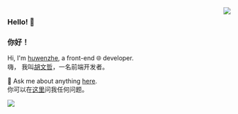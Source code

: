 <img align='right' src='https://github-readme-stats.vercel.app/api?username=u10k&show_icons=true&&theme=default&hide=["contribs"]&&hide_title=true' /> 

### Hello! 👋
### 你好！

Hi, I'm [huwenzhe](https://www.huwenzhe.com), a front-end 🌐 developer.<br/>
嗨， 我叫[胡文哲](https://www.huwenzhe.com)，一名前端开发者。<br/>

💬 Ask me about anything [here](https://github.com/u10k/u10k/issues).<br/>
你可以在[这里](https://github.com/u10k/u10k/issues)问我任何问题。<br/>

![](https://visitor-badge.laobi.icu/badge?page_id=u10k.u10k)



<!--

[![stat](https://github-readme-stats.vercel.app/api?username=u10k&show_icons=true&&theme=default&hide=["contribs"])](https://github.com/u10k)

[![Top Langs](https://github-readme-stats.vercel.app/api/top-langs/?username=u10k&layout=compact)](https://github.com/u10k)

<details>
<summary>CLICK ME</summary>

![ip test](https://ip.ntrqq.net/images/yosuga.png?wd=JTIw&r=f7eppzl6j6)
</details>

-->
